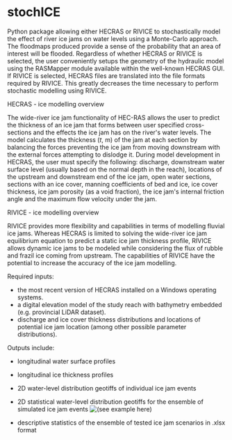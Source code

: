 # stochICE

Python package allowing either HECRAS or RIVICE to stochastically model the effect of river ice jams on water levels using a Monte-Carlo approach. The floodmaps produced provide a sense of the probability that an area of interest will be flooded.
Regardless of whether HECRAS or RIVICE is selected, the user conveniently setups the geometry of the hydraulic model using the RASMapper module available within the well-known HECRAS GUI. If RIVICE is selected, HECRAS files are translated into the file formats required by RIVICE. This greatly decreases the time necessary to perform stochastic modelling using RIVICE.

HECRAS - ice modelling overview

The wide-river ice jam functionality of HEC-RAS allows the user to predict the thickness of an ice jam that forms between user specified cross-sections and the effects the ice jam has on the river's water levels. The model calculates the thickness ($t$, m) of the jam at each section by balancing the forces preventing the ice jam from moving downstream with the external forces attempting to dislodge it. During model development in HECRAS, the user must specify the following: discharge, downstream water surface level (usually based on the normal depth in the reach), locations of the upstream and downstream end of the ice jam, open water sections, sections with an ice cover, manning coefficients of bed and ice, ice cover thickness, ice jam porosity (as a void fraction), the ice jam's internal friction angle and the maximum flow velocity under the jam.

RIVICE - ice modelling overview

RIVICE provides more flexibility and capabilities in terms of modelling fluvial ice jams. Whereas HECRAS is limited to solving the wide-river ice jam equilibrium equation to predict a static ice jam thickness profile, RIVICE allows dynamic ice jams to be modeled while considering the flux of rubble and frazil ice coming from upstream. The capabilities of RIVICE have the potential to increase the accuracy of the ice jam modelling. 

Required inputs:

- the most recent version of HECRAS installed on a Windows operating systems.
- a digital elevation model of the study reach with bathymetry embedded (e.g. provincial LiDAR dataset).
- discharge and ice cover thickness distributions and locations of potential ice jam location (among other possible parameter distributions). 

Outputs include: 

- longitudinal water surface profiles
- longitudinal ice thickness profiles  
- 2D water-level distribution geotiffs of individual ice jam events
- 2D statistical water-level distribution geotiffs for the ensemble of simulated ice jam events
![(see example here)](https://github.com/GREAUS-code/stochICE/tree/main/imgs/stochMapExample.jpg?raw=true)

- descriptive statistics of the ensemble of tested ice jam scenarios in .xlsx format

